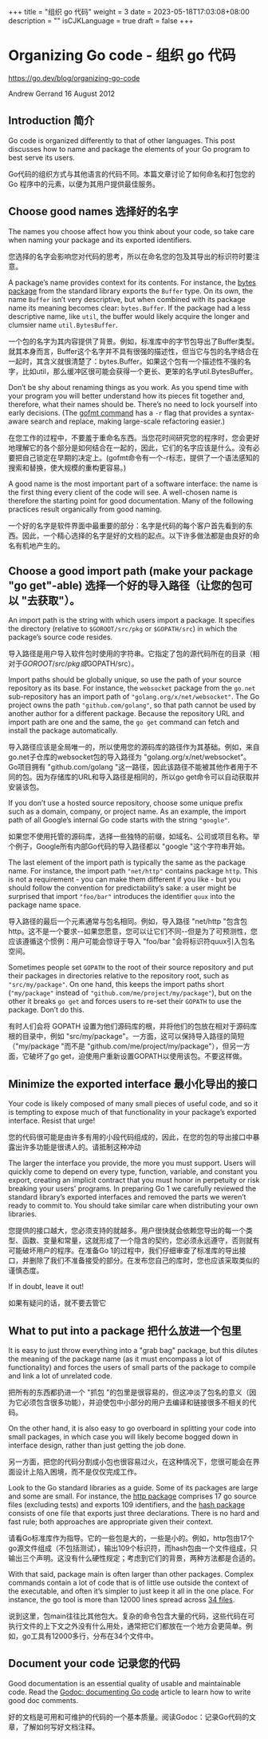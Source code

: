 +++
title = "组织 go 代码"
weight = 3
date = 2023-05-18T17:03:08+08:00
description = ""
isCJKLanguage = true
draft = false
+++

# Organizing Go code - 组织 go 代码

https://go.dev/blog/organizing-go-code

Andrew Gerrand
16 August 2012

## Introduction 简介

Go code is organized differently to that of other languages. This post discusses how to name and package the elements of your Go program to best serve its users.

Go代码的组织方式与其他语言的代码不同。本篇文章讨论了如何命名和打包您的 Go 程序中的元素，以便为其用户提供最佳服务。

## Choose good names 选择好的名字

The names you choose affect how you think about your code, so take care when naming your package and its exported identifiers.

您选择的名字会影响您对代码的思考，所以在命名您的包及其导出的标识符时要注意。

A package’s name provides context for its contents. For instance, the [bytes package](https://go.dev/pkg/bytes/) from the standard library exports the `Buffer` type. On its own, the name `Buffer` isn’t very descriptive, but when combined with its package name its meaning becomes clear: `bytes.Buffer`. If the package had a less descriptive name, like `util`, the buffer would likely acquire the longer and clumsier name `util.BytesBuffer`.

一个包的名字为其内容提供了背景。例如，标准库中的字节包导出了Buffer类型。就其本身而言，Buffer这个名字并不具有很强的描述性，但当它与包的名字结合在一起时，其含义就很清楚了：bytes.Buffer。如果这个包有一个描述性不强的名字，比如util，那么缓冲区很可能会获得一个更长、更笨的名字util.BytesBuffer。

Don’t be shy about renaming things as you work. As you spend time with your program you will better understand how its pieces fit together and, therefore, what their names should be. There’s no need to lock yourself into early decisions. (The [gofmt command](https://go.dev/cmd/gofmt/) has a `-r` flag that provides a syntax-aware search and replace, making large-scale refactoring easier.)

在您工作的过程中，不要羞于重命名东西。当您花时间研究您的程序时，您会更好地理解它的各个部分是如何结合在一起的，因此，它们的名字应该是什么。没有必要把自己锁定在早期的决定上。(gofmt命令有一个-r标志，提供了一个语法感知的搜索和替换，使大规模的重构更容易。)

A good name is the most important part of a software interface: the name is the first thing every client of the code will see. A well-chosen name is therefore the starting point for good documentation. Many of the following practices result organically from good naming.

一个好的名字是软件界面中最重要的部分：名字是代码的每个客户首先看到的东西。因此，一个精心选择的名字是好的文档的起点。以下许多做法都是由良好的命名有机地产生的。

## Choose a good import path (make your package "go get"-able) 选择一个好的导入路径（让您的包可以 "去获取"）。

An import path is the string with which users import a package. It specifies the directory (relative to `$GOROOT/src/pkg` or `$GOPATH/src`) in which the package’s source code resides.

导入路径是用户导入软件包时使用的字符串。它指定了包的源代码所在的目录（相对于$GOROOT/src/pkg或$GOPATH/src）。

Import paths should be globally unique, so use the path of your source repository as its base. For instance, the `websocket` package from the `go.net` sub-repository has an import path of `"golang.org/x/net/websocket"`. The Go project owns the path `"github.com/golang"`, so that path cannot be used by another author for a different package. Because the repository URL and import path are one and the same, the `go get` command can fetch and install the package automatically.

导入路径应该是全局唯一的，所以使用您的源码库的路径作为其基础。例如，来自go.net子仓库的websocket包的导入路径为 "golang.org/x/net/websocket"。Go项目拥有 "github.com/golang "这一路径，因此该路径不能被其他作者用于不同的包。因为存储库的URL和导入路径是相同的，所以go get命令可以自动获取并安装该包。

If you don’t use a hosted source repository, choose some unique prefix such as a domain, company, or project name. As an example, the import path of all Google’s internal Go code starts with the string `"google"`.

如果您不使用托管的源码库，选择一些独特的前缀，如域名、公司或项目名称。举个例子，Google所有内部Go代码的导入路径都以 "google "这个字符串开始。

The last element of the import path is typically the same as the package name. For instance, the import path `"net/http"` contains package `http`. This is not a requirement - you can make them different if you like - but you should follow the convention for predictability’s sake: a user might be surprised that import `"foo/bar"` introduces the identifier `quux` into the package name space.

导入路径的最后一个元素通常与包名相同。例如，导入路径 "net/http "包含包 http。这不是一个要求--如果您愿意，您可以让它们不同--但是为了可预测性，您应该遵循这个惯例：用户可能会惊讶于导入 "foo/bar "会将标识符quux引入包名空间。

Sometimes people set `GOPATH` to the root of their source repository and put their packages in directories relative to the repository root, such as `"src/my/package"`. On one hand, this keeps the import paths short (`"my/package"` instead of `"github.com/me/project/my/package"`), but on the other it breaks `go get` and forces users to re-set their `GOPATH` to use the package. Don’t do this.

有时人们会将 GOPATH 设置为他们源码库的根，并将他们的包放在相对于源码库根的目录中，例如 "src/my/package"。一方面，这可以保持导入路径的简短（"my/package "而不是 "github.com/me/project/my/package"），但另一方面，它破坏了go get，迫使用户重新设置GOPATH以使用该包。不要这样做。

## Minimize the exported interface 最小化导出的接口

Your code is likely composed of many small pieces of useful code, and so it is tempting to expose much of that functionality in your package’s exported interface. Resist that urge!

您的代码很可能是由许多有用的小段代码组成的，因此，在您的包的导出接口中暴露出许多功能是很诱人的。请抵制这种冲动

The larger the interface you provide, the more you must support. Users will quickly come to depend on every type, function, variable, and constant you export, creating an implicit contract that you must honor in perpetuity or risk breaking your users' programs. In preparing Go 1 we carefully reviewed the standard library’s exported interfaces and removed the parts we weren’t ready to commit to. You should take similar care when distributing your own libraries.

您提供的接口越大，您必须支持的就越多。用户很快就会依赖您导出的每一个类型、函数、变量和常量，这就形成了一个隐含的契约，您必须永远遵守，否则就有可能破坏用户的程序。在准备Go 1的过程中，我们仔细审查了标准库的导出接口，并删除了我们不准备接受的部分。在发布您自己的库时，您也应该采取类似的谨慎态度。

If in doubt, leave it out!

如果有疑问的话，就不要去管它

## What to put into a package 把什么放进一个包里

It is easy to just throw everything into a "grab bag" package, but this dilutes the meaning of the package name (as it must encompass a lot of functionality) and forces the users of small parts of the package to compile and link a lot of unrelated code.

把所有的东西都扔进一个 "抓包 "的包里是很容易的，但这冲淡了包名的意义（因为它必须包含很多功能），并迫使包中小部分的用户去编译和链接很多不相关的代码。

On the other hand, it is also easy to go overboard in splitting your code into small packages, in which case you will likely become bogged down in interface design, rather than just getting the job done.

另一方面，把您的代码分割成小包也很容易过火，在这种情况下，您很可能会在界面设计上陷入困境，而不是仅仅完成工作。

Look to the Go standard libraries as a guide. Some of its packages are large and some are small. For instance, the [http package](https://go.dev/pkg/net/http/) comprises 17 go source files (excluding tests) and exports 109 identifiers, and the [hash package](https://go.dev/pkg/hash/) consists of one file that exports just three declarations. There is no hard and fast rule; both approaches are appropriate given their context.

请看Go标准库作为指导。它的一些包是大的，一些是小的。例如，http包由17个go源文件组成（不包括测试），输出109个标识符，而hash包由一个文件组成，只输出三个声明。这没有什么硬性规定；考虑到它们的背景，两种方法都是合适的。

With that said, package main is often larger than other packages. Complex commands contain a lot of code that is of little use outside the context of the executable, and often it’s simpler to just keep it all in the one place. For instance, the go tool is more than 12000 lines spread across [34 files](https://go.dev/src/cmd/go/).

说到这里，包main往往比其他包大。复杂的命令包含大量的代码，这些代码在可执行文件的上下文之外没有什么用处，通常把它们都放在一个地方会更简单。例如，go工具有12000多行，分布在34个文件中。

## Document your code 记录您的代码

Good documentation is an essential quality of usable and maintainable code. Read the [Godoc: documenting Go code](https://go.dev/doc/articles/godoc_documenting_go_code.html) article to learn how to write good doc comments.

好的文档是可用和可维护的代码的一个基本质量。阅读Godoc：记录Go代码的文章，了解如何写好文档注释。
